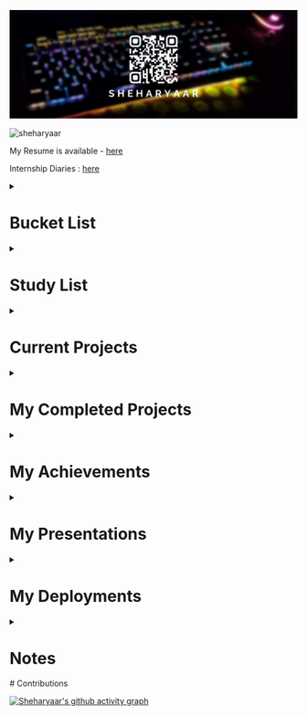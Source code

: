 <head>
  <link rel="stylesheet" href="https://cdn.jsdelivr.net/gh/devicons/devicon@v2.14.0/devicon.min.css">
</head>
<p align="center"> <img src="sheharyaar-zoomed-cropped.png" alt="wall"/></p>

<p align="left"> <img src="https://komarev.com/ghpvc/?username=sheharyaar&label=Profile%20views&color=0e75b6&&style=flat-square" alt="sheharyaar" /> </p>

My Resume is available - [here](./sheharyaar_resume.pdf)

Internship Diaries : [here](https://github.com/sheharyaar/internship-diaries)

<!-- Dropdowns ---------------------------------------------->

<details>
  <summary><h1>Bucket List </h1></summary>

## Summer of Codes (SoCs) 

### Development

- [ ] Google Summer Of Code as Contributor ( April - May )
- [ ] Google Summer Of Code as Mentor ( April - May )

### Linux and Cloud
  
- [ ] CNCF Mentorship Monthly 
- [ ] LFX Networking 2022 ( April - May )
- [ ] LFX Cloud Mentorship ( Monthly )
- [ ] Linux Kernel Bug Fixing Season ( Quarterly ?? )

### Blockchain

- [ ] Google Summer of Bitcoin 2022 ( April - May )
- [ ] Hyperledger Mentorship 2022 (LFX Mentorship)
    
## Competitions

- [x] OpenSoft : **2021**
- [ ] Inter IIT
- [ ] Open IIT

</details>

<details>
  <summary><h1> Study List</h1></summary>

## Linux Kernel
    
- [ ] Kernel Porgramming and Bug Fixing
- [ ] BPF : Performance Tools
- [ ] eBPF, tc and XDP : Traffic Control
- [ ] IO_Uring

## Cloud Networking

- [ ] Service Mesh
- [ ] Thanos and stuff under CNCF

## Blockchain

- [ ] Hyperledger
- [ ] Whitepapers

</details>

<details>
  <summary><h1>Current Projects</h1></summary>

- Implementation of Lightway based VPN - [checkout here](https://github.com/sheharyaar/lagnos-vpn)
- QUIC Implementation - [checkout here](https://github.com/sheharyaar/Linux-Notes/blob/main/networking/)
- Video CDN using DNS Load Balancer from scratch - [checkout here](https://github.com/sheharyaar/Content-Delivery-Network)

</details>
 
<details>
<summary><h1>My Completed Projects</summary></h1>

- Concurrent Web Server and REST in C - [Checkout here](https://github.com/sheharyaar/web-server-in-c)
- Exif Data Extractor in C - [Checkout here](https://github.com/sheharyaar/exif-data-extractor)
- Documentation and solutions for IIT KGP Internet problems - [checkout here](https://github.com/sheharyaar/iit-kgp-network)
- Setting up Ptokax Direct Connect Server on Raspberry Pi - [checkout here](https://github.com/sheharyaar/ptokax)
- SLAM (Source Live Audio Mixer) working Reboot - [checkout here](https://github.com/sheharyaar/SLAM-Reboot/)
- Doorbell BOT in Python and Telegram Messaging - [Checkout here](https://github.com/sheharyaar/DoorBOT-Telegram)

</details>
  
<details>
<summary><h1>My Achievements</summary></h1>

- Opensoft 2021-2022 IIT KGP : **Gold (1st Prize)** \
About Opensoft - [here](https://wiki.metakgp.org/w/Open_Soft) \
Repository : [Opensoft IIT KGP](https://github.com/sheharyaar/opensoft-iitkgp)

- Demoday February \
About Demoday - [here](https://wiki.metakgp.org/w/Metakgp:Demo_Days) \
Repository : [IIT KGP Network Documentation](https://github.com/sheharyaar/iit-kgp-network)

</details>

<details>
<summary><h1>My Presentations</summary></h1>
- IIT KGP Network ( Demo Day Presentation ) - [here](./iit-kgp-network.pdf)
- Introduction to Kernel Module Programming (KMP) - [here](./KMP.pdf)
- Memory Allocator in C - [here](./Memory%20Allocators.pdf)

</details>

<details>
<summary><h1>My Deployments</summary></h1>

- IIT KGP Network Repository - [https://iitkgp-network.netlify.app/](https://iitkgp-network.netlify.app/)
- Github Web Page - [sheharyaar.github.io](https://sheharyaar.github.io/)

</details>

<details>
<summary><h1>Notes</summary></h1>

### Linux
- Linux Networking and Traffic Control - [here](https://github.com/sheharyaar/Linux-Notes/tree/main/networking)
- Linux Filesystem and IO - [here](https://github.com/sheharyaar/Linux-Notes/tree/main/io-fs)
- Linux Processes and Scheduling - [here](https://github.com/sheharyaar/Linux-Notes/tree/main/processes)
- Linux Virtualization - [here](https://github.com/sheharyaar/Linux-Notes/tree/main/virtualisation)
- Linux Performance Tooling (eBPF) - [here](https://github.com/sheharyaar/Linux-Notes/tree/main/ebpf)

### Other
- C Programming Notes - [here](https://github.com/sheharyaar/C-Programming-Cookbook)
- Kubernetes Notes - [here](https://github.com/sheharyaar/kubernetes-notes)
- Blockchain Notes - [here](https://github.com/sheharyaar/Blockchain-Notes)

</details>
# Contributions

[![Sheharyaar's github activity graph](https://activity-graph.herokuapp.com/graph?username=sheharyaar&theme=rogue)](https://github.com/sheharyaar#contributions)
